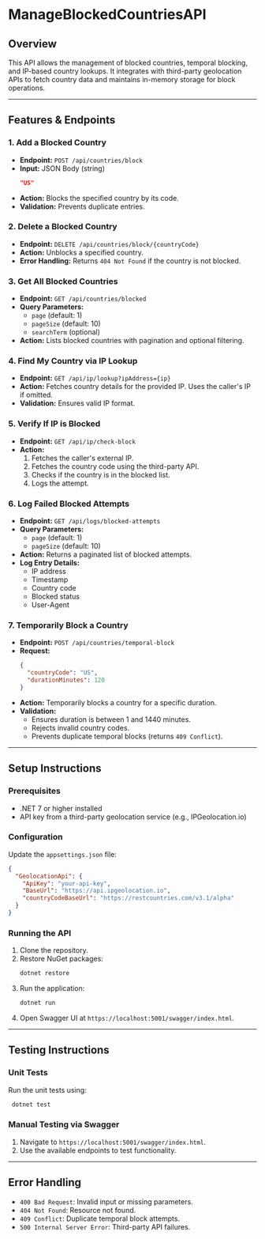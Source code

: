 # ManageBlockedCountriesAPI

## **Overview**
This API allows the management of blocked countries, temporal blocking, and IP-based country lookups. It integrates with third-party geolocation APIs to fetch country data and maintains in-memory storage for block operations.

---

## **Features & Endpoints**

### 1. Add a Blocked Country
- **Endpoint:** `POST /api/countries/block`
- **Input:** JSON Body (string)
  ```json
  "US"
  ```
- **Action:** Blocks the specified country by its code.
- **Validation:** Prevents duplicate entries.

### 2. Delete a Blocked Country
- **Endpoint:** `DELETE /api/countries/block/{countryCode}`
- **Action:** Unblocks a specified country.
- **Error Handling:** Returns `404 Not Found` if the country is not blocked.

### 3. Get All Blocked Countries
- **Endpoint:** `GET /api/countries/blocked`
- **Query Parameters:**
  - `page` (default: 1)
  - `pageSize` (default: 10)
  - `searchTerm` (optional)
- **Action:** Lists blocked countries with pagination and optional filtering.

### 4. Find My Country via IP Lookup
- **Endpoint:** `GET /api/ip/lookup?ipAddress={ip}`
- **Action:** Fetches country details for the provided IP. Uses the caller's IP if omitted.
- **Validation:** Ensures valid IP format.

### 5. Verify If IP is Blocked
- **Endpoint:** `GET /api/ip/check-block`
- **Action:**
  1. Fetches the caller's external IP.
  2. Fetches the country code using the third-party API.
  3. Checks if the country is in the blocked list.
  4. Logs the attempt.

### 6. Log Failed Blocked Attempts
- **Endpoint:** `GET /api/logs/blocked-attempts`
- **Query Parameters:**
  - `page` (default: 1)
  - `pageSize` (default: 10)
- **Action:** Returns a paginated list of blocked attempts.
- **Log Entry Details:**
  - IP address
  - Timestamp
  - Country code
  - Blocked status
  - User-Agent

### 7. Temporarily Block a Country
- **Endpoint:** `POST /api/countries/temporal-block`
- **Request:**
  ```json
  {
    "countryCode": "US",
    "durationMinutes": 120
  }
  ```
- **Action:** Temporarily blocks a country for a specific duration.
- **Validation:**
  - Ensures duration is between 1 and 1440 minutes.
  - Rejects invalid country codes.
  - Prevents duplicate temporal blocks (returns `409 Conflict`).

---

## **Setup Instructions**

### **Prerequisites**
- .NET 7 or higher installed
- API key from a third-party geolocation service (e.g., IPGeolocation.io)

### **Configuration**
Update the `appsettings.json` file:
```json
{
  "GeolocationApi": {
    "ApiKey": "your-api-key",
    "BaseUrl": "https://api.ipgeolocation.io",
    "countryCodeBaseUrl": "https://restcountries.com/v3.1/alpha"
  }
}
```

### **Running the API**
1. Clone the repository.
2. Restore NuGet packages:
   ```bash
   dotnet restore
   ```
3. Run the application:
   ```bash
   dotnet run
   ```
4. Open Swagger UI at `https://localhost:5001/swagger/index.html`.

---

## **Testing Instructions**

### **Unit Tests**
Run the unit tests using:
```bash
 dotnet test
```

### **Manual Testing via Swagger**
1. Navigate to `https://localhost:5001/swagger/index.html`.
2. Use the available endpoints to test functionality.

---

## **Error Handling**
- `400 Bad Request`: Invalid input or missing parameters.
- `404 Not Found`: Resource not found.
- `409 Conflict`: Duplicate temporal block attempts.
- `500 Internal Server Error`: Third-party API failures.


